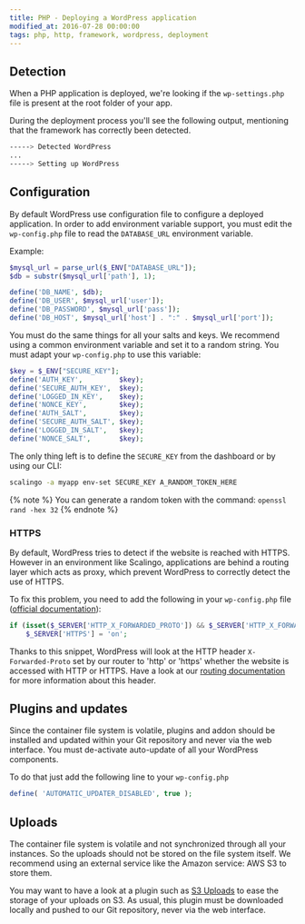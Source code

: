 ```yaml
---
title: PHP - Deploying a WordPress application
modified_at: 2016-07-28 00:00:00
tags: php, http, framework, wordpress, deployment
---
```


## Detection

When a PHP application is deployed, we're looking if the `wp-settings.php` file
is present at the root folder of your app.

During the deployment process you'll see the following output, mentioning that
the framework has correctly been detected.

```bash
-----> Detected WordPress
...
-----> Setting up WordPress
```

## Configuration

By default WordPress use configuration file to configure a deployed
application. In order to add environment variable support, you must edit the
`wp-config.php` file to read the `DATABASE_URL` environment variable.

Example:

```php
$mysql_url = parse_url($_ENV["DATABASE_URL"]);
$db = substr($mysql_url['path'], 1);

define('DB_NAME', $db);
define('DB_USER', $mysql_url['user']);
define('DB_PASSWORD', $mysql_url['pass']);
define('DB_HOST', $mysql_url['host'] . ":" . $mysql_url['port']);
```

You must do the same things for all your salts and keys. We recommend using a
common environment variable and set it to a random string. You must adapt your
`wp-config.php` to use this variable:

```php
$key = $_ENV["SECURE_KEY"];
define('AUTH_KEY',         $key);
define('SECURE_AUTH_KEY',  $key);
define('LOGGED_IN_KEY',    $key);
define('NONCE_KEY',        $key);
define('AUTH_SALT',        $key);
define('SECURE_AUTH_SALT', $key);
define('LOGGED_IN_SALT',   $key);
define('NONCE_SALT',       $key);
```

The only thing left is to define the `SECURE_KEY` from the dashboard or by
using our CLI:

```bash
scalingo -a myapp env-set SECURE_KEY A_RANDOM_TOKEN_HERE
```

{% note %}
  You can generate a random token with the command: `openssl rand -hex 32`
{% endnote %}

### HTTPS

By default, WordPress tries to detect if the website is reached with HTTPS.
However in an environment like Scalingo, applications are behind a routing
layer which acts as proxy, which prevent WordPress to correctly detect the use
of HTTPS.

To fix this problem, you need to add the following in your `wp-config.php` file
([official
documentation](https://codex.wordpress.org/Function_Reference/is_ssl#Notes)):

```php
if (isset($_SERVER['HTTP_X_FORWARDED_PROTO']) && $_SERVER['HTTP_X_FORWARDED_PROTO'] == 'https')
    $_SERVER['HTTPS'] = 'on';
```

Thanks to this snippet, WordPress will look at the HTTP header
`X-Forwarded-Proto` set by our router to 'http' or 'https' whether the website
is accessed with HTTP or HTTPS. Have a look at our [routing
documentation](http://doc.scalingo.com/internals/routing.html) for more
information about this header.

## Plugins and updates

Since the container file system is volatile, plugins and addon should be
installed and updated within your Git repository and never via the web
interface. You must de-activate auto-update of all your WordPress components.

To do that just add the following line to your `wp-config.php`

```php
define( 'AUTOMATIC_UPDATER_DISABLED', true );
```

## Uploads

The container file system is volatile and not synchronized through all your
instances. So the uploads should not be stored on the file system itself. We
recommend using an external service like the Amazon service: AWS S3 to store
them.

You may want to have a look at a plugin such as [S3
Uploads](https://github.com/humanmade/S3-Uploads) to ease the storage of your
uploads on S3. As usual, this plugin must be downloaded locally and pushed to
our Git repository, never via the web interface.
